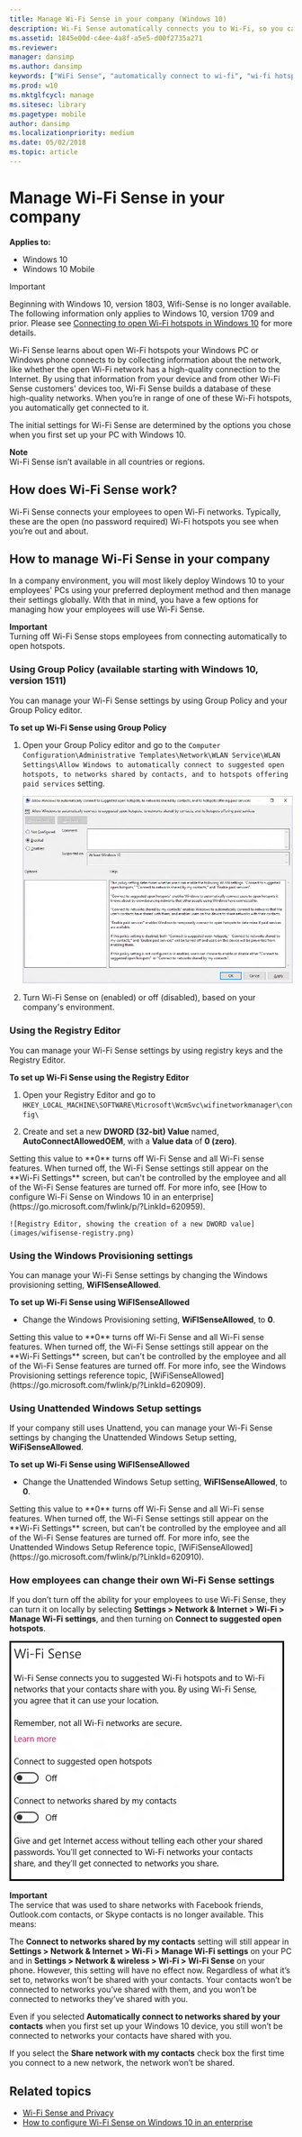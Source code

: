 ```yaml
---
title: Manage Wi-Fi Sense in your company (Windows 10)
description: Wi-Fi Sense automatically connects you to Wi-Fi, so you can get online quickly in more places.
ms.assetid: 1845e00d-c4ee-4a8f-a5e5-d00f2735a271
ms.reviewer: 
manager: dansimp
ms.author: dansimp
keywords: ["WiFi Sense", "automatically connect to wi-fi", "wi-fi hotspot connection"]
ms.prod: w10
ms.mktglfcycl: manage
ms.sitesec: library
ms.pagetype: mobile
author: dansimp
ms.localizationpriority: medium
ms.date: 05/02/2018
ms.topic: article
---
```


# Manage Wi-Fi Sense in your company
**Applies to:**

-   Windows 10
-   Windows 10 Mobile

>[!IMPORTANT] 
>Beginning with Windows 10, version 1803, Wifi-Sense is no longer available. The following information only applies to Windows 10, version 1709 and prior. Please see [Connecting to open Wi-Fi hotspots in Windows 10](https://privacy.microsoft.com/windows-10-open-wi-fi-hotspots) for more details.

Wi-Fi Sense learns about open Wi-Fi hotspots your Windows PC or Windows phone connects to by collecting information about the network, like whether the open Wi-Fi network has a high-quality connection to the Internet. By using that information from your device and from other Wi-Fi Sense customers' devices too, Wi-Fi Sense builds a database of these high-quality networks. When you’re in range of one of these Wi-Fi hotspots, you automatically get connected to it.

The initial settings for Wi-Fi Sense are determined by the options you chose when you first set up your PC with Windows 10.

**Note**<br>Wi-Fi Sense isn’t available in all countries or regions.

## How does Wi-Fi Sense work?
Wi-Fi Sense connects your employees to open Wi-Fi networks. Typically, these are the open (no password required) Wi-Fi hotspots you see when you’re out and about.

## How to manage Wi-Fi Sense in your company
In a company environment, you will most likely deploy Windows 10 to your employees' PCs using your preferred deployment method and then manage their settings globally. With that in mind, you have a few options for managing how your employees will use Wi-Fi Sense.

**Important**<br>Turning off Wi-Fi Sense stops employees from connecting automatically to open hotspots.

### Using Group Policy (available starting with Windows 10, version 1511)
You can manage your Wi-Fi Sense settings by using Group Policy and your Group Policy editor.

**To set up Wi-Fi Sense using Group Policy**

1.  Open your Group Policy editor and go to the `Computer Configuration\Administrative Templates\Network\WLAN Service\WLAN Settings\Allow Windows to automatically connect to suggested open hotspots, to networks shared by contacts, and to hotspots offering paid services` setting.

    ![Group Policy Editor, showing the Wi-Fi Sense setting](images/wifisense-grouppolicy.png)

2.  Turn Wi-Fi Sense on (enabled) or off (disabled), based on your company's environment.

### Using the Registry Editor
You can manage your Wi-Fi Sense settings by using registry keys and the Registry Editor.

**To set up Wi-Fi Sense using the Registry Editor**

1.  Open your Registry Editor and go to `HKEY_LOCAL_MACHINE\SOFTWARE\Microsoft\WcmSvc\wifinetworkmanager\config\`

2.  Create and set a new **DWORD (32-bit) Value** named, **AutoConnectAllowedOEM**, with a **Value data** of **0 (zero)**.
<p>Setting this value to **0** turns off Wi-Fi Sense and all Wi-Fi sense features. When turned off, the Wi-Fi Sense settings still appear on the **Wi-Fi Settings** screen, but can't be controlled by the employee and all of the Wi-Fi Sense features are turned off. For more info, see [How to configure Wi-Fi Sense on Windows 10 in an enterprise](https://go.microsoft.com/fwlink/p/?LinkId=620959).

    ![Registry Editor, showing the creation of a new DWORD value](images/wifisense-registry.png)

### Using the Windows Provisioning settings
You can manage your Wi-Fi Sense settings by changing the Windows provisioning setting, **WiFISenseAllowed**.

**To set up Wi-Fi Sense using WiFISenseAllowed**

-   Change the Windows Provisioning setting, **WiFISenseAllowed**, to **0**.
<p>Setting this value to **0** turns off Wi-Fi Sense and all Wi-Fi sense features. When turned off, the Wi-Fi Sense settings still appear on the **Wi-Fi Settings** screen, but can't be controlled by the employee and all of the Wi-Fi Sense features are turned off. For more info, see the Windows Provisioning settings reference topic, [WiFiSenseAllowed](https://go.microsoft.com/fwlink/p/?LinkId=620909).

### Using Unattended Windows Setup settings
If your company still uses Unattend, you can manage your Wi-Fi Sense settings by changing the Unattended Windows Setup setting, **WiFiSenseAllowed**.

**To set up Wi-Fi Sense using WiFISenseAllowed**

-   Change the Unattended Windows Setup setting, **WiFISenseAllowed**, to **0**.
<p>Setting this value to **0** turns off Wi-Fi Sense and all Wi-Fi sense features. When turned off, the Wi-Fi Sense settings still appear on the **Wi-Fi Settings** screen, but can't be controlled by the employee and all of the Wi-Fi Sense features are turned off. For more info, see the Unattended Windows Setup Reference topic, [WiFiSenseAllowed](https://go.microsoft.com/fwlink/p/?LinkId=620910).

### How employees can change their own Wi-Fi Sense settings
If you don’t turn off the ability for your employees to use Wi-Fi Sense, they can turn it on locally by selecting **Settings &gt; Network & Internet &gt; Wi-Fi &gt; Manage Wi-Fi settings**, and then turning on **Connect to suggested open hotspots**.

![Wi-Fi Sense options shown to employees if it's not turned off](images/wifisense-settingscreens.png)

**Important**<br>The service that was used to share networks with Facebook friends, Outlook.com contacts, or Skype contacts is no longer available. This means:

The **Connect to networks shared by my contacts** setting will still appear in **Settings &gt; Network & Internet &gt; Wi-Fi &gt; Manage Wi-Fi settings** on your PC and in **Settings &gt; Network & wireless &gt; Wi‑Fi &gt; Wi‑Fi Sense** on your phone. However, this setting will have no effect now. Regardless of what it’s set to, networks won’t be shared with your contacts. Your contacts won’t be connected to networks you’ve shared with them, and you won’t be connected to networks they’ve shared with you.

Even if you selected **Automatically connect to networks shared by your contacts** when you first set up your Windows 10 device, you still won’t be connected to networks your contacts have shared with you.

If you select the **Share network with my contacts** check box the first time you connect to a new network, the network won’t be shared.

## Related topics
- [Wi-Fi Sense and Privacy](https://go.microsoft.com/fwlink/p/?LinkId=620911)
- [How to configure Wi-Fi Sense on Windows 10 in an enterprise](https://go.microsoft.com/fwlink/p/?LinkId=620959)

 

 





